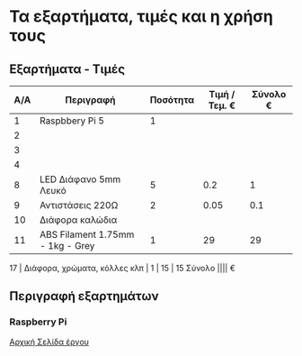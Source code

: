 # Τα εξαρτήματα, τιμές και η χρήση τους

## Εξαρτήματα - Τιμές
A/A   | Περιγραφή               | Ποσότητα  | Τιμή / Τεμ. € | Σύνολο €
------| ------------------------|-----------|---------------|----------
1     | Raspbbery Pi 5          |     1     |          |  
2     | 
3 | 
4 | 
8 | LED Διάφανο 5mm Λευκό | 5 | 0.2 | 1
9 | Αντιστάσεις 220Ω | 2 | 0.05 | 0.1 
10 | Διάφορα καλώδια |  | |
11 | ABS Filament 1.75mm - 1kg - Grey | 1 | 29 | 29

17 | Διάφορα, χρώματα, κόλλες κλπ | 1 | 15 | 15
Σύνολο ||||  €

## Περιγραφή εξαρτημάτων

### Raspberry Pi


[Αρχική Σελίδα έργου][def1]


[def1]: https://github.com/stegiepistimwn/Little_Helpers
